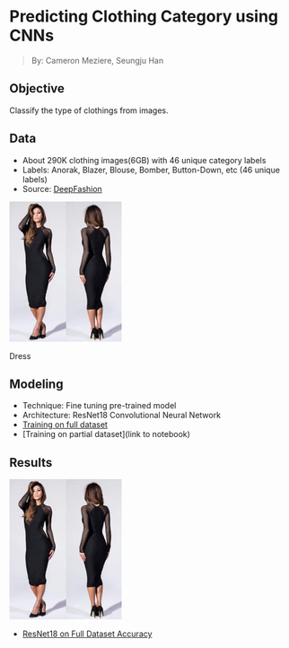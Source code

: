 # Predicting Clothing Category using CNNs
> By: Cameron Meziere, Seungju Han

## Objective
Classify the type of clothings from images.

## Data
* About 290K clothing images(6GB) with 46 unique category labels
* Labels: Anorak, Blazer, Blouse, Bomber, Button-Down, etc (46 unique labels)
* Source: [DeepFashion](http://mmlab.ie.cuhk.edu.hk/projects/DeepFashion/AttributePrediction.html)
<p align="left">
  <img src="images/dress.jpg" width="200"/>
  <div class="litext">Dress</div>
</p>

## Modeling
* Technique: Fine tuning pre-trained model
* Architecture: ResNet18 Convolutional Neural Network
* [Training on full dataset](https://github.com/seungjoohan/Fashion_Prediction/blob/main/resnet18_v1.ipynb)
* [Training on partial dataset](link to notebook)

## Results
<p align="left">
  <img src="images/dress.jpg" width="200">
</p>

* [ResNet18 on Full Dataset Accuracy](https://github.com/seungjoohan/Fashion_Prediction/blob/main/resnet18_v1_acc.ipynb)
